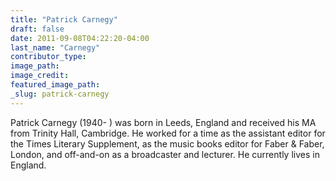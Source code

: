 ```yaml
---
title: "Patrick Carnegy"
draft: false
date: 2011-09-08T04:22:20-04:00
last_name: "Carnegy"
contributor_type:
image_path:
image_credit:
featured_image_path:
_slug: patrick-carnegy
---
```


Patrick Carnegy (1940- ) was born in Leeds, England and received his MA from Trinity Hall, Cambridge. He worked for a time as the assistant editor for the Times Literary Supplement, as the music books editor for Faber & Faber, London, and off-and-on as a broadcaster and lecturer. He currently lives in England.

